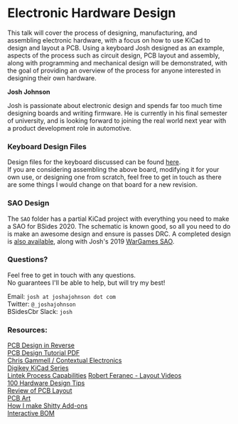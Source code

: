 # Electronic Hardware Design

This talk will cover the process of designing, manufacturing, and assembling electronic hardware, with a focus on how to use KiCad to design and layout a PCB. 
Using a keyboard Josh designed as an example, aspects of the process such as circuit design, PCB layout and assembly, along with programming and mechanical design will be demonstrated, with the goal of providing an overview of the process for anyone interested in designing their own hardware.

**Josh Johnson**

Josh is passionate about electronic design and spends far too much time designing boards and writing firmware. 
He is currently in his final semester of university, and is looking forward to joining the real world next year with a product development role in automotive. 

### Keyboard Design Files
Design files for the keyboard discussed can be found [here](https://github.com/joshajohnson/MacroKeyboard).  
If you are considering assembling the above board, modifying it for your own use, or designing one from scratch, feel free to get in touch as there are some things I would change on that board for a new revision. 

### SAO Design
The `SAO` folder has a partial KiCad project with everything you need to make a SAO for BSides 2020.
The schematic is known good, so all you need to do is make an awesome design and ensure is passes DRC.
A completed design is [also available](https://github.com/joshajohnson/CBRhardware/tree/master/SAO101), along with Josh's 2019 [WarGames SAO](https://github.com/joshajohnson/WarGames_SAO).
### Questions? 
Feel free to get in touch with any questions.  
No guarantees I'll be able to help, but will try my best! 

Email: `josh at joshajohnson dot com`  
Twitter: `@_joshajohnson`  
BSidesCbr Slack: `josh`

### Resources:   
[PCB Design in Reverse](https://www.youtube.com/watch?v=CV68US8gZMk)  
[PCB Design Tutorial PDF](https://alternatezone.com/electronics/files/PCBDesignTutorialRevA.pdf)  
[Chris Gammell / Contextual Electronics](https://www.youtube.com/user/contextualelectronic/videos)  
[Digikey KiCad Series](https://www.youtube.com/watch?v=vaCVh2SAZY4)  
[Lintek Process Capabilities](http://www.lintek.com.au/wordpress/wp-content/uploads/Design-Capabilities-v2.7.pdf)
[Robert Feranec - Layout Videos](https://www.youtube.com/user/matarofe/videos)  
[100 Hardware Design Tips](https://www.youtube.com/watch?v=ZpMvKJzZk90&list=PLXvLToQzgzddPKq_txEXNe0pxaSHqPtMO)    
[Review of PCB Layout](https://www.youtube.com/watch?v=HZVod5AFrVI)  
[PCB Art](http://www.andrewsowa.com/blog/2017/3/19/creating-the-benchoff-nickel)  
[How I make Shitty Add-ons](https://www.youtube.com/watch?v=61NFK9KW_4s)  
[Interactive BOM](https://github.com/openscopeproject/InteractiveHtmlBom)